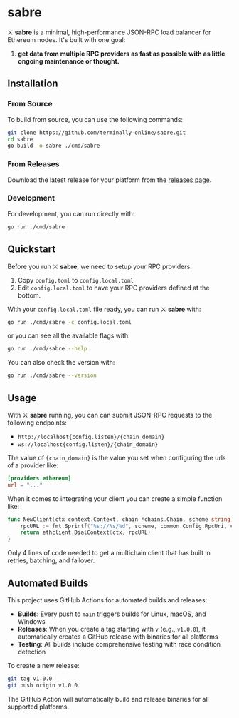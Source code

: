 # sabre

⚔️ **sabre** is a minimal, high-performance JSON-RPC load balancer for Ethereum nodes. It's built with one goal:

1. **get data from multiple RPC providers as fast as possible with as little ongoing maintenance or thought.**

## Installation

### From Source

To build from source, you can use the following commands:

```bash
git clone https://github.com/terminally-online/sabre.git
cd sabre
go build -o sabre ./cmd/sabre
```

### From Releases

Download the latest release for your platform from the [releases page](https://github.com/terminally-online/sabre/releases).

### Development

For development, you can run directly with:

```bash
go run ./cmd/sabre
```

## Quickstart

Before you run ⚔️ **sabre**, we need to setup your RPC providers.

1. Copy `config.toml` to `config.local.toml`
2. Edit `config.local.toml` to have your RPC providers defined at the bottom.

With your `config.local.toml` file ready, you can run ⚔️ **sabre** with:

```bash
go run ./cmd/sabre -c config.local.toml
```

or you can see all the available flags with:

```bash
go run ./cmd/sabre --help
```

You can also check the version with:

```bash
go run ./cmd/sabre --version
```

## Usage

With ⚔️ **sabre** running, you can can submit JSON-RPC requests to the following endpoints:

- `http://localhost{config.listen}/{chain_domain}`
- `ws://localhost{config.listen}/{chain_domain}`

The value of `{chain_domain}` is the value you set when configuring the urls of a provider like:

```toml
[providers.ethereum]
url = "..."
```

When it comes to integrating your client you can create a simple function like:

```go
func NewClient(ctx context.Context, chain *chains.Chain, scheme string) (*Client, error) {
	rpcURL := fmt.Sprintf("%s://%s/%d", scheme, common.Config.RpcUri, chain.Node.NetworkId)
	return ethclient.DialContext(ctx, rpcURL)
}
```

Only 4 lines of code needed to get a multichain client that has built in retries, batching, and failover.

## Automated Builds

This project uses GitHub Actions for automated builds and releases:

- **Builds**: Every push to `main` triggers builds for Linux, macOS, and Windows
- **Releases**: When you create a tag starting with `v` (e.g., `v1.0.0`), it automatically creates a GitHub release with binaries for all platforms
- **Testing**: All builds include comprehensive testing with race condition detection

To create a new release:

```bash
git tag v1.0.0
git push origin v1.0.0
```

The GitHub Action will automatically build and release binaries for all supported platforms.
